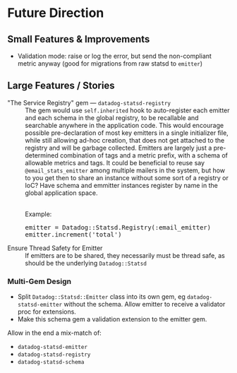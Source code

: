 # Future Direction

## Small Features & Improvements

 * Validation mode: raise or log the error, but send the non-compliant metric anyway (good for migrations from raw statsd to `emitter`)

## Large Features / Stories

<dt>"The Service Registry" gem — <code>datadog-statsd-registry</code></dt>
<dd>The gem would use <code>self.inherited</code> hook to auto-register each emitter and each schema in the global registry, to be recallable and searchable anywhere in the application code. This would encourage possible pre-declaration of most key emitters in a single initializer file, while still allowing ad-hoc creation, that does not get attached to the registry and will be garbage collected. Emitters are largely just a pre-determined combination of tags and a metric prefix, with a schema of allowable metrics and tags. It could be beneficial to reuse say <code>@email_stats_emitter</code> among multiple mailers in the system, but how to you get then to share an instance without some sort of a registry or IoC? Have schema and emmitter instances register by name in the global application space.<br/><br />

Example:
<pre>
emitter = Datadog::Statsd.Registry(:email_emitter)
emitter.increment('total')
</pre>
</dd>

<dt>Ensure Thread Safety for Emitter</dt>
<dd>If emitters are to be shared, they necessarily must be thread safe, as should be the underlying <code>Datadog::Statsd</code></dd>

### Multi-Gem Design

 * Split `Datadog::Statsd::Emitter` class into its own gem, eg `datadog-statsd-emitter` without the schema. Allow emitter to receive a validator proc for extensions.
 * Make this schema gem a validation extension to the emitter gem.

Allow in the end a mix-match of:
 * `datadog-statsd-emitter`
 * `datadog-statsd-registry`
 * `datadog-statsd-schema`


